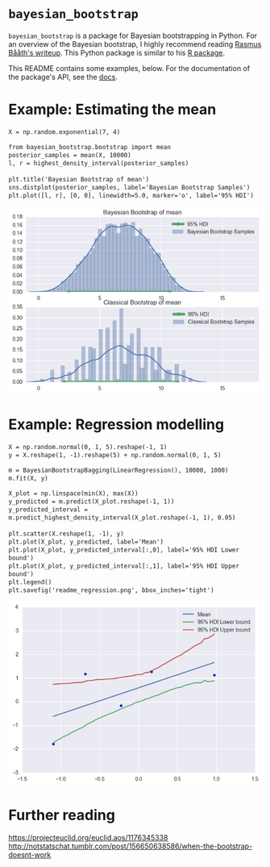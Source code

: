 # `bayesian_bootstrap`

`bayesian_bootstrap` is a package for Bayesian bootstrapping in Python. For an overview of the Bayesian bootstrap, I highly recommend reading [Rasmus Bååth's writeup](http://www.sumsar.net/blog/2015/04/the-non-parametric-bootstrap-as-a-bayesian-model/).  This Python package is similar to his [R package](http://www.sumsar.net/blog/2016/02/bayesboot-an-r-package/). 

This README contains some examples, below. For the documentation of the package's API, see the [docs](http://htmlpreview.github.io/?https://github.com/lmc2179/bayesian_bootstrap/blob/master/docs/bootstrap_documentation.html).

# Example: Estimating the mean

```
X = np.random.exponential(7, 4)
```
```
from bayesian_bootstrap.bootstrap import mean
posterior_samples = mean(X, 10000)
l, r = highest_density_interval(posterior_samples)

plt.title('Bayesian Bootstrap of mean')
sns.distplot(posterior_samples, label='Bayesian Bootstrap Samples')
plt.plot([l, r], [0, 0], linewidth=5.0, marker='o', label='95% HDI')
```

![Posterior](bayesian_bootstrap/demos/readme_exponential.png)

# Example: Regression modelling
<!--
Problem setup

Sample data points

Show scatterplot + code

Show posterior samples for slope

Show show scatterplot with prediction bands
-->
```
X = np.random.normal(0, 1, 5).reshape(-1, 1)
y = X.reshape(1, -1).reshape(5) + np.random.normal(0, 1, 5)
```
```
m = BayesianBootstrapBagging(LinearRegression(), 10000, 1000)
m.fit(X, y)
```
```
X_plot = np.linspace(min(X), max(X))
y_predicted = m.predict(X_plot.reshape(-1, 1))
y_predicted_interval = m.predict_highest_density_interval(X_plot.reshape(-1, 1), 0.05)

plt.scatter(X.reshape(1, -1), y)
plt.plot(X_plot, y_predicted, label='Mean')
plt.plot(X_plot, y_predicted_interval[:,0], label='95% HDI Lower bound')
plt.plot(X_plot, y_predicted_interval[:,1], label='95% HDI Upper bound')
plt.legend()
plt.savefig('readme_regression.png', bbox_inches='tight')
```
![Posterior](bayesian_bootstrap/demos/readme_regression.png)


# Further reading

https://projecteuclid.org/euclid.aos/1176345338
http://notstatschat.tumblr.com/post/156650638586/when-the-bootstrap-doesnt-work